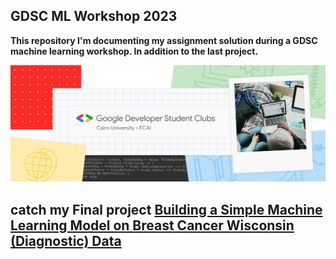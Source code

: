 ## GDSC ML Workshop 2023

**This repository I'm documenting my assignment solution during a GDSC machine learning workshop. In addition to the last project.**

![](images/unnamed.png)

## catch my Final project [Building a Simple Machine Learning Model on Breast Cancer Wisconsin (Diagnostic) Data](https://github.com/liliansteven/Breast-Cancer-Diagnosis-KFold-and-RF-with-96-accuracy)
